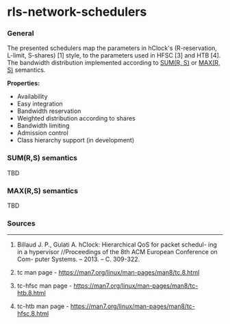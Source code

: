 # rls-network-schedulers

### General

The presented schedulers map the parameters in hClock's (R-reservation, L-limit, S-shares) [1] style, to the parameters used in HFSC [3] and HTB [4]. The bandwidth distribution implemented according to [SUM(R, S)](sumrs-semantics) or [ MAX(R, S)](maxrs-semantics) semantics.

**Properties:**

* Availability
* Easy integration
* Bandwidth reservation
* Weighted distribution according to shares
* Bandwidth limiting
* Admission control
* Class hierarchy support (in development)

### SUM(R,S) semantics

TBD

### MAX(R,S) semantics

TBD

### Sources

---

1. Billaud J. P., Gulati A. hClock: Hierarchical QoS for packet schedul-
   ing in a hypervisor //Proceedings of the 8th ACM European Conference on Com-
   puter Systems. – 2013. – С. 309-322.

2. tc man page - https://man7.org/linux/man-pages/man8/tc.8.html

3. tc-hfsc man page - https://man7.org/linux/man-pages/man8/tc-htb.8.html

4. tc-htb man page - https://man7.org/linux/man-pages/man8/tc-hfsc.8.html

   
